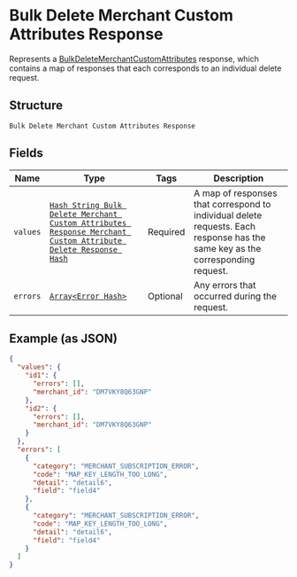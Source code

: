 
# Bulk Delete Merchant Custom Attributes Response

Represents a [BulkDeleteMerchantCustomAttributes](../../doc/api/merchant-custom-attributes.md#bulk-delete-merchant-custom-attributes) response,
which contains a map of responses that each corresponds to an individual delete request.

## Structure

`Bulk Delete Merchant Custom Attributes Response`

## Fields

| Name | Type | Tags | Description |
|  --- | --- | --- | --- |
| `values` | [`Hash String Bulk Delete Merchant Custom Attributes Response Merchant Custom Attribute Delete Response Hash`](../../doc/models/bulk-delete-merchant-custom-attributes-response-merchant-custom-attribute-delete-response.md) | Required | A map of responses that correspond to individual delete requests. Each response has the<br>same key as the corresponding request. |
| `errors` | [`Array<Error Hash>`](../../doc/models/error.md) | Optional | Any errors that occurred during the request. |

## Example (as JSON)

```json
{
  "values": {
    "id1": {
      "errors": [],
      "merchant_id": "DM7VKY8Q63GNP"
    },
    "id2": {
      "errors": [],
      "merchant_id": "DM7VKY8Q63GNP"
    }
  },
  "errors": [
    {
      "category": "MERCHANT_SUBSCRIPTION_ERROR",
      "code": "MAP_KEY_LENGTH_TOO_LONG",
      "detail": "detail6",
      "field": "field4"
    },
    {
      "category": "MERCHANT_SUBSCRIPTION_ERROR",
      "code": "MAP_KEY_LENGTH_TOO_LONG",
      "detail": "detail6",
      "field": "field4"
    }
  ]
}
```

